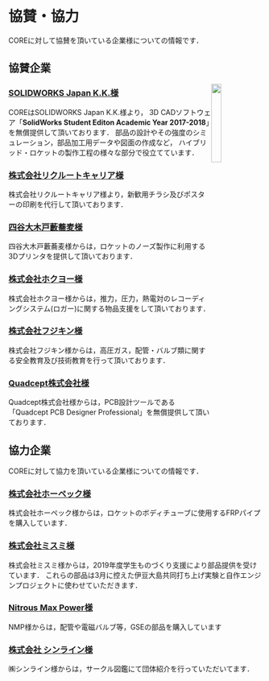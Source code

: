 # 協賛・協力

COREに対して協賛を頂いている企業様についての情報です．

## 協賛企業

<img style="float: right;" src="/img/logo-solidworks.png" width="20%">

### [SOLIDWORKS Japan K.K.様](http://www.solidworks.co.jp/)

COREはSOLIDWORKS Japan K.K.様より，
3D CADソフトウェア「**SolidWorks Student Editon Academic Year 2017-2018**」を無償提供して頂いております．
部品の設計やその強度のシミュレーション，部品加工用データや図面の作成など，
ハイブリッド・ロケットの製作工程の様々な部分で役立てています．

### [株式会社リクルートキャリア様](https://www.recruitcareer.co.jp/)

株式会社リクルートキャリア様より，新歓用チラシ及びポスターの印刷を代行して頂いております．

### [四谷大木戸藪蕎麦様](http://okidoyabusoba.web.fc2.com/index.html)

四谷大木戸藪蕎麦様からは，ロケットのノーズ製作に利用する3Dプリンタを提供して頂いております．

### [株式会社ホクヨー様](http://hokuyoh.co.jp/)

株式会社ホクヨー様からは，推力，圧力，熱電対のレコーディングシステム(ロガー)に関する物品支援をして頂いております．

### [株式会社フジキン様](https://www.fujikin.co.jp/)

株式会社フジキン様からは，高圧ガス，配管・バルブ類に関する安全教育及び技術教育を行って頂いております．

### [Quadcept株式会社様](https://www.quadcept.com/ja/)

Quadcept株式会社様からは，PCB設計ツールである「Quadcept PCB Designer Professional」を無償提供して頂いております．

## 協力企業

COREに対して協力を頂いている企業様についての情報です．

### [株式会社ホーペック様](http://www.hopec.jp/)

株式会社ホーペック様からは，ロケットのボディチューブに使用するFRPパイプを購入しています．

### [株式会社ミスミ様](http://www.misumi.co.jp/)

株式会社ミスミ様からは，2019年度学生ものづくり支援により部品提供を受けています．
これらの部品は3月に控えた伊豆大島共同打ち上げ実験と自作エンジンプロジェクトに使わせていただきます．

### [Nitrous Max Power様](https://www.nos-nmp.com/)

NMP様からは，配管や電磁バルブ等，GSEの部品を購入しています

### [株式会社 シンライン様](http://www.circlezukan.jp/)

㈱シンライン様からは，サークル図鑑にて団体紹介を行っていただいてます．
